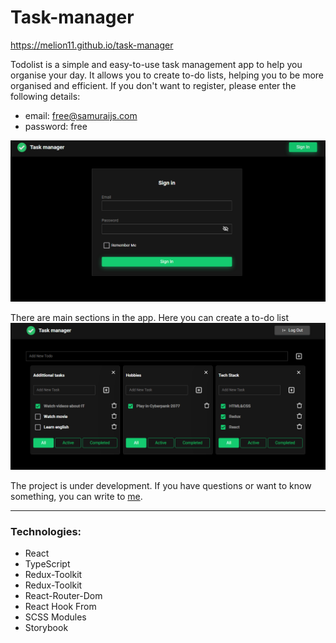 # Task-manager


https://melion11.github.io/task-manager

Todolist is a simple and easy-to-use task management app to help you organise your day. It allows you to create to-do lists, helping you to be more organised and efficient.
If you don't want to register, please enter the following details:
- email: free@samuraijs.com
- password: free

![](src/shared/assets/loginPage.png)

There are main sections in the app. Here you can create a to-do list
![](src/shared/assets/mainPage.png)

The project is under development.
If you have questions or want to know something, you can write to [me](https://www.linkedin.com/in/ilya-grinyak/).

---

### Technologies:

- React
- TypeScript
- Redux-Toolkit
- Redux-Toolkit  
- React-Router-Dom
- React Hook From
- SCSS Modules
- Storybook
